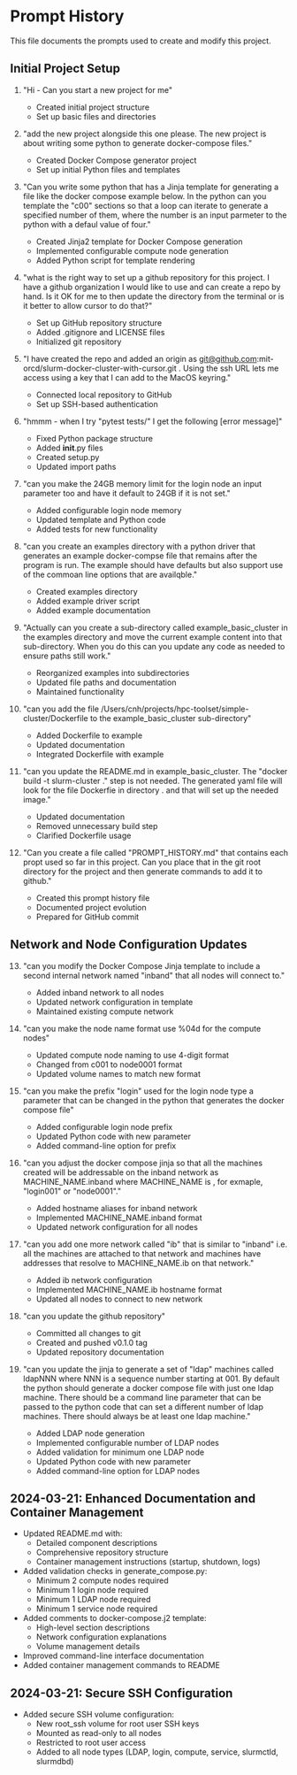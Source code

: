 # Prompt History

This file documents the prompts used to create and modify this project.

## Initial Project Setup

1. "Hi - Can you start a new project for me"
   - Created initial project structure
   - Set up basic files and directories

2. "add the new project alongside this one please. The new project is about writing some python to generate docker-compose files."
   - Created Docker Compose generator project
   - Set up initial Python files and templates

3. "Can you write some python that has a Jinja template for generating a file like the docker compose example below. In the python can you template the "c00" sections so that a loop can iterate to generate a specified number of them, where the number is an input parmeter to the python with a defaul value of four."
   - Created Jinja2 template for Docker Compose generation
   - Implemented configurable compute node generation
   - Added Python script for template rendering

4. "what is the right way to set up a github repository for this project. I have a github organization I would like to use and can create a repo by hand. Is it OK for me to then update the directory from the terminal or is it better to allow cursor to do that?"
   - Set up GitHub repository structure
   - Added .gitignore and LICENSE files
   - Initialized git repository

5. "I have created the repo and added an origin as git@github.com:mit-orcd/slurm-docker-cluster-with-cursor.git . Using the ssh URL lets me access using a key that I can add to the MacOS keyring."
   - Connected local repository to GitHub
   - Set up SSH-based authentication

6. "hmmm - when I try "pytest tests/" I get the following [error message]"
   - Fixed Python package structure
   - Added __init__.py files
   - Created setup.py
   - Updated import paths

7. "can you make the 24GB memory limit for the login node an input parameter too and have it default to 24GB if it is not set."
   - Added configurable login node memory
   - Updated template and Python code
   - Added tests for new functionality

8. "can you create an examples directory with a python driver that generates an example docker-compse file that remains after the program is run. The example should have defaults but also support use of the commoan line options that are availqble."
   - Created examples directory
   - Added example driver script
   - Added example documentation

9. "Actually can you create a sub-directory called example_basic_cluster in the examples directory and move the current example content into that sub-directory. When you do this can you update any code as needed to ensure paths still work."
   - Reorganized examples into subdirectories
   - Updated file paths and documentation
   - Maintained functionality

10. "can you add the file /Users/cnh/projects/hpc-toolset/simple-cluster/Dockerfile to the example_basic_cluster sub-directory"
    - Added Dockerfile to example
    - Updated documentation
    - Integrated Dockerfile with example

11. "can you update the README.md in example_basic_cluster. The "docker build -t slurm-cluster ." step is not needed. The generated yaml file will look for the file Dockerfie in directory . and that will set up the needed image."
    - Updated documentation
    - Removed unnecessary build step
    - Clarified Dockerfile usage

12. "Can you create a file called "PROMPT_HISTORY.md" that contains each propt used so far in this project. Can you place that in the git root directory for the project and then generate commands to add it to github."
    - Created this prompt history file
    - Documented project evolution
    - Prepared for GitHub commit

## Network and Node Configuration Updates

13. "can you modify the Docker Compose Jinja template to include a second internal network named "inband" that all nodes will connect to."
    - Added inband network to all nodes
    - Updated network configuration in template
    - Maintained existing compute network

14. "can you make the node name format use %04d for the compute nodes"
    - Updated compute node naming to use 4-digit format
    - Changed from c001 to node0001 format
    - Updated volume names to match new format

15. "can you make the prefix "login" used for the login node type a parameter that can be changed in the python that generates the docker compose file"
    - Added configurable login node prefix
    - Updated Python code with new parameter
    - Added command-line option for prefix

16. "can you adjust the docker compose jinja so that all the machines created will be addressable on the inband network as MACHINE_NAME.inband where MACHINE_NAME is , for exmaple, "login001" or "node0001"."
    - Added hostname aliases for inband network
    - Implemented MACHINE_NAME.inband format
    - Updated network configuration for all nodes

17. "can you add one more network called "ib" that is similar to "inband" i.e. all the machines are attached to that network and machines have addresses that resolve to MACHINE_NAME.ib on that network."
    - Added ib network configuration
    - Implemented MACHINE_NAME.ib hostname format
    - Updated all nodes to connect to new network

18. "can you update the github repository"
    - Committed all changes to git
    - Created and pushed v0.1.0 tag
    - Updated repository documentation

19. "can you update the jinja to generate a set of "ldap" machines called ldapNNN where NNN is a sequence number starting at 001. By default the python should generate a docker compose file with just one ldap machine. There should be a command line parameter that can be passed to the python code that can set a different number of ldap machines. There should always be at least one ldap machine."
    - Added LDAP node generation
    - Implemented configurable number of LDAP nodes
    - Added validation for minimum one LDAP node
    - Updated Python code with new parameter
    - Added command-line option for LDAP nodes

## 2024-03-21: Enhanced Documentation and Container Management
- Updated README.md with:
  - Detailed component descriptions
  - Comprehensive repository structure
  - Container management instructions (startup, shutdown, logs)
- Added validation checks in generate_compose.py:
  - Minimum 2 compute nodes required
  - Minimum 1 login node required
  - Minimum 1 LDAP node required
  - Minimum 1 service node required
- Added comments to docker-compose.j2 template:
  - High-level section descriptions
  - Network configuration explanations
  - Volume management details
- Improved command-line interface documentation
- Added container management commands to README

## 2024-03-21: Secure SSH Configuration
- Added secure SSH volume configuration:
  - New root_ssh volume for root user SSH keys
  - Mounted as read-only to all nodes
  - Restricted to root user access
  - Added to all node types (LDAP, login, compute, service, slurmctld, slurmdbd) 